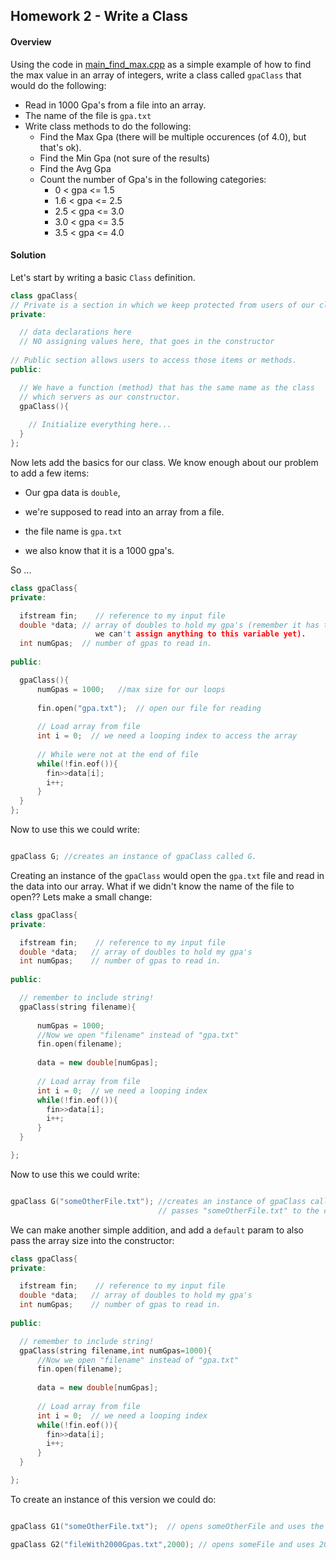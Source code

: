 ## Homework 2 - Write a Class

#### Overview

Using the code in [main_find_max.cpp](https://github.com/rugbyprof/1063-Data-Structures/blob/master/Lectures/L08/gpaClass/main_find_max.cpp) as a simple example of how to find the max value in an array of integers, write a class called `gpaClass` that would do the following:

- Read in 1000 Gpa's from a file into an array.
- The name of the file is `gpa.txt`
- Write class methods to do the following:
    - Find the Max Gpa (there will be multiple occurences (of 4.0), but that's ok).
    - Find the Min Gpa (not sure of the results)
    - Find the Avg Gpa 
    - Count the number of Gpa's in the following categories:
       - 0   < gpa <= 1.5
       - 1.6 < gpa <= 2.5
       - 2.5 < gpa <= 3.0
       - 3.0 < gpa <= 3.5
       - 3.5 < gpa <= 4.0        

#### Solution 

Let's start by writing a basic `Class` definition.

```cpp
class gpaClass{
// Private is a section in which we keep protected from users of our class.
private:

  // data declarations here
  // NO assigning values here, that goes in the constructor
  
// Public section allows users to access those items or methods.
public:

  // We have a function (method) that has the same name as the class
  // which servers as our constructor.
  gpaClass(){
  
    // Initialize everything here...
  }
};

```

Now lets add the basics for our class. We know enough about our problem to add a few items: 

 - Our gpa data is `double`, 
 - we're supposed to read into an array from a file. 
 
 - the file name is `gpa.txt`
 - we also know that it is a 1000 gpa's. 

So ...

```cpp
class gpaClass{
private:

  ifstream fin;    // reference to my input file
  double *data; // array of doubles to hold my gpa's (remember it has to be a pointer because
                   we can't assign anything to this variable yet).
  int numGpas;  // number of gpas to read in.
  
public:

  gpaClass(){
      numGpas = 1000;   //max size for our loops
      
      fin.open("gpa.txt");  // open our file for reading
      
      // Load array from file
      int i = 0;  // we need a looping index to access the array
      
      // While were not at the end of file
      while(!fin.eof()){
        fin>>data[i];
        i++;
      }
  }
};

```

Now to use this we could write:

```cpp

gpaClass G; //creates an instance of gpaClass called G. 
```

Creating an instance of the `gpaClass` would open the `gpa.txt` file and read in the data into our array. What if we didn't know the name of the file to open?? Lets make a small change:

```cpp
class gpaClass{
private:

  ifstream fin;    // reference to my input file
  double *data;   // array of doubles to hold my gpa's
  int numGpas;    // number of gpas to read in.
  
public:

  // remember to include string!
  gpaClass(string filename){
  
      numGpas = 1000;
      //Now we open "filename" instead of "gpa.txt"
      fin.open(filename);
      
      data = new double[numGpas];
      
      // Load array from file
      int i = 0;  // we need a looping index
      while(!fin.eof()){
        fin>>data[i];
        i++;
      }
  }

};

```

Now to use this we could write:

```cpp

gpaClass G("someOtherFile.txt"); //creates an instance of gpaClass called G and 
                                 // passes "someOtherFile.txt" to the constructor. 
```

We can make another simple addition, and add a `default` param to also pass the array size into the constructor:

```cpp
class gpaClass{
private:

  ifstream fin;    // reference to my input file
  double *data;   // array of doubles to hold my gpa's
  int numGpas;    // number of gpas to read in.
  
public:

  // remember to include string!
  gpaClass(string filename,int numGpas=1000){
      //Now we open "filename" instead of "gpa.txt"
      fin.open(filename);
      
      data = new double[numGpas];
      
      // Load array from file
      int i = 0;  // we need a looping index
      while(!fin.eof()){
        fin>>data[i];
        i++;
      }
  }

};

```
To create an instance of this version we could do:

```cpp

gpaClass G1("someOtherFile.txt");  // opens someOtherFile and uses the default 1000 for numGpas 

gpaClass G2("fileWith2000Gpas.txt",2000); // opens someFile and uses 2000 for numGpas 
```
